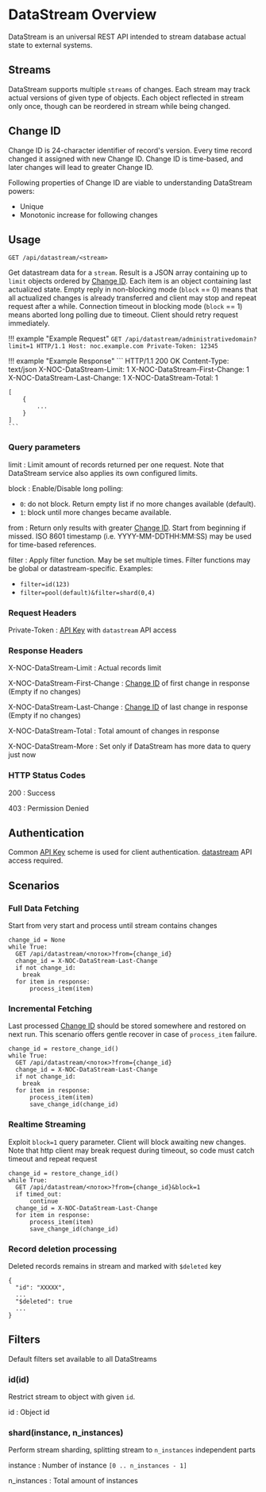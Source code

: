 # DataStream Overview

DataStream is an universal REST API intended to stream database actual state
to external systems.

## Streams

DataStream supports multiple `streams` of changes. Each stream
may track actual versions of given type of objects. Each object
reflected in stream only once, though can be reordered in stream
while being changed.

## Change ID

Change ID is 24-character identifier of record's version. Every time
record changed it assigned with new Change ID. Change ID is time-based,
and later changes will lead to greater Change ID.

Following properties of Change ID are viable to understanding DataStream
powers:

- Unique
- Monotonic increase for following changes

## Usage

```
GET /api/datastream/<stream>
```

Get datastream data for a `stream`. Result is a JSON array containing
up to `limit` objects ordered by [Change ID](#change-id).
Each item is an object containing last actualized state.
Empty reply in non-blocking mode (`block` == 0) means that all actualized
changes is already transferred and client may stop and repeat request
after a while.
Connection timeout in blocking mode (`block` == 1) means aborted long polling
due to timeout. Client should retry request immediately.

<!-- prettier-ignore -->
!!! example "Example Request"
    ```
    GET /api/datastream/administrativedomain?limit=1 HTTP/1.1
    Host: noc.example.com
    Private-Token: 12345
    ```

<!-- prettier-ignore -->
!!! example "Example Response"
    ```
    HTTP/1.1 200 OK
    Content-Type: text/json
    X-NOC-DataStream-Limit: 1
    X-NOC-DataStream-First-Change: 1
    X-NOC-DataStream-Last-Change: 1
    X-NOC-DataStream-Total: 1

    [
        {
            ...
        }
    ]
    ```

### Query parameters

limit
: Limit amount of records returned per one request. Note
that DataStream service also applies its own configured limits.

block
: Enable/Disable long polling:

- `0`: do not block. Return empty list if no more changes available (default).
- `1`: block until more changes became available.

from
: Return only results with greater [Change ID](#change-id).
Start from beginning if missed.
ISO 8601 timestamp (i.e. YYYY-MM-DDTHH:MM:SS) may be used for time-based references.

filter
: Apply filter function. May be set multiple times.
Filter functions may be global or datastream-specific. Examples:

- `filter=id(123)`
- `filter=pool(default)&filter=shard(0,4)`

### Request Headers

Private-Token
: [API Key](../concepts/apikey/index.md) with `datastream` API access

### Response Headers

X-NOC-DataStream-Limit
: Actual records limit

X-NOC-DataStream-First-Change
: [Change ID](#change-id) of first change in response (Empty if no changes)

X-NOC-DataStream-Last-Change
: [Change ID](#change-id) of last change in response (Empty if no changes)

X-NOC-DataStream-Total
: Total amount of changes in response

X-NOC-DataStream-More
: Set only if DataStream has more data to query just now

### HTTP Status Codes

200
: Success

403
: Permission Denied

## Authentication

Common [API Key](../concepts/apikey/index.md) scheme is used for client authentication.
[datastream](../concepts/apikey/index.md#datastream-api) API access required.

## Scenarios

### Full Data Fetching

Start from very start and process until stream contains changes

```
change_id = None
while True:
  GET /api/datastream/<поток>?from={change_id}
  change_id = X-NOC-DataStream-Last-Change
  if not change_id:
    break
  for item in response:
      process_item(item)
```

### Incremental Fetching

Last processed [Change ID](#change-id) should
be stored somewhere and restored on next run. This scenario
offers gentle recover in case of `process_item` failure.

```
change_id = restore_change_id()
while True:
  GET /api/datastream/<поток>?from={change_id}
  change_id = X-NOC-DataStream-Last-Change
  if not change_id:
    break
  for item in response:
      process_item(item)
      save_change_id(change_id)
```

### Realtime Streaming

Exploit `block=1` query parameter. Client will block awaiting new
changes. Note that http client may break request during timeout,
so code must catch timeout and repeat request

```
change_id = restore_change_id()
while True:
  GET /api/datastream/<поток>?from={change_id}&block=1
  if timed_out:
      continue
  change_id = X-NOC-DataStream-Last-Change
  for item in response:
      process_item(item)
      save_change_id(change_id)
```

### Record deletion processing

Deleted records remains in stream and marked with `$deleted` key

```
{
  "id": "XXXXX",
  ...
  "$deleted": true
  ...
}
```

## Filters

Default filters set available to all DataStreams

### id(id)

Restrict stream to object with given `id`.

id
: Object id

### shard(instance, n_instances)

Perform stream sharding, splitting stream to `n_instances`
independent parts

instance
: Number of instance `[0 .. n_instances - 1]`

n_instances
: Total amount of instances
